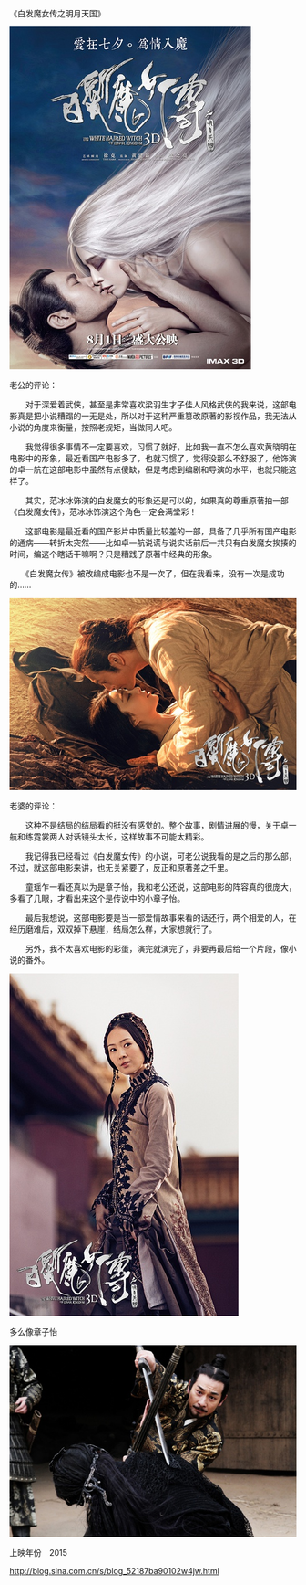 《白发魔女传之明月天国》

			
![](./img/001vda4xzy6WO8MhooK56&690.jpg)


老公的评论：


　　对于深爱着武侠，甚至是非常喜欢梁羽生才子佳人风格武侠的我来说，这部电影真是把小说糟蹋的一无是处，所以对于这种严重篡改原著的影视作品，我无法从小说的角度来衡量，按照老规矩，当做同人吧。


　　我觉得很多事情不一定要喜欢，习惯了就好，比如我一直不怎么喜欢黄晓明在电影中的形象，最近看国产电影多了，也就习惯了，觉得没那么不舒服了，他饰演的卓一航在这部电影中虽然有点傻缺，但是考虑到编剧和导演的水平，也就只能这样了。


　　其实，范冰冰饰演的白发魔女的形象还是可以的，如果真的尊重原著拍一部《白发魔女传》，范冰冰饰演这个角色一定会满堂彩！


　　这部电影是最近看的国产影片中质量比较差的一部，具备了几乎所有国产电影的通病——转折太突然——比如卓一航说谎与说实话前后一共只有白发魔女挨揍的时间，编这个瞎话干嘛啊？只是糟践了原著中经典的形象。

　　《白发魔女传》被改编成电影也不是一次了，但在我看来，没有一次是成功的……

![](./img/001vda4xzy6WO8NayZtab&690.jpg)


老婆的评论：


　　这种不是结局的结局看的挺没有感觉的。整个故事，剧情进展的慢，关于卓一航和练霓裳两人对话镜头太长，这样故事不可能太精彩。


　　我记得我已经看过《白发魔女传》的小说，可老公说我看的是之后的那么部，不过，就这部电影来讲，也无关紧要了，反正和原著差之千里。


　　童瑶乍一看还真以为是章子怡，我和老公还说，这部电影的阵容真的很庞大，多看了几眼，才看出来这个是传说中的小章子怡。


　　最后我想说，这部电影要是当一部爱情故事来看的话还行，两个相爱的人，在经历磨难后，双双掉下悬崖，结局怎么样，大家想就行了。

　　另外，我不太喜欢电影的彩蛋，演完就演完了，非要再最后给一个片段，像小说的番外。

![](./img/001vda4xzy6WO8O1hCi22&690.jpg)

多么像章子怡

![](./img/001vda4xzy6WO8NQlzDe5&690.jpg)


上映年份　2015							
		
http://blog.sina.com.cn/s/blog_52187ba90102w4jw.html
